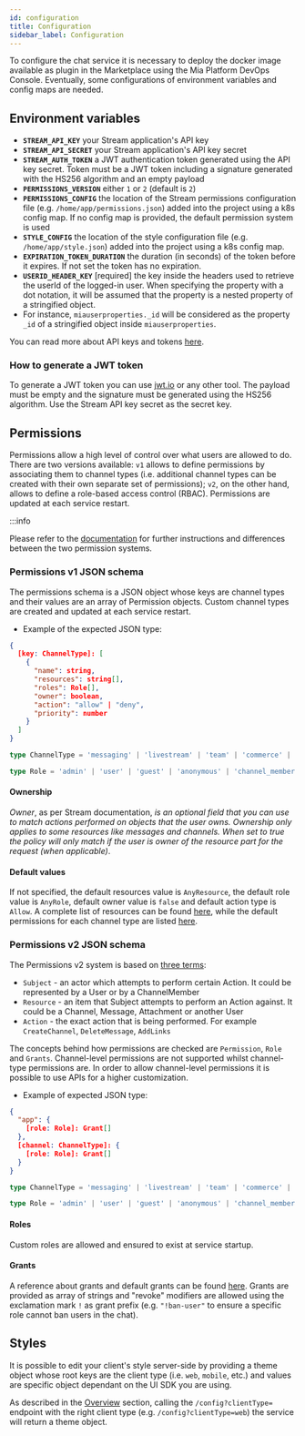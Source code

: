 ```yaml
---
id: configuration
title: Configuration
sidebar_label: Configuration
---
```


<!--
WARNING: this file was automatically generated by Mia-Platform Doc Aggregator.
DO NOT MODIFY IT BY HAND.
Instead, modify the source file and run the aggregator to regenerate this file.
-->

To configure the chat service it is necessary to deploy the docker image available as plugin in the Marketplace using the Mia Platform DevOps Console. Eventually, some configurations of environment variables and config maps are needed.

## Environment variables

* **`STREAM_API_KEY`** your Stream application's API key
* **`STREAM_API_SECRET`** your Stream application's API key secret
* **`STREAM_AUTH_TOKEN`** a JWT authentication token generated using the API key secret. Token must be a JWT token including a signature generated with the HS256 algorithm and an empty payload
* **`PERMISSIONS_VERSION`** either `1` or `2` (default is `2`)
* **`PERMISSIONS_CONFIG`** the location of the Stream permissions configuration file (e.g. `/home/app/permissions.json`) added into the project using a k8s config map. If no config map is provided, the default permission system is used
* **`STYLE_CONFIG`** the location of the style configuration file (e.g. `/home/app/style.json`) added into the project using a k8s config map.
* **`EXPIRATION_TOKEN_DURATION`** the duration (in seconds) of the token before it expires. If not set the token has no expiration.
* **`USERID_HEADER_KEY`** [required] the key inside the headers used to retrieve the userId of the logged-in user. When specifying the property with a dot notation, it will be assumed that the property is a nested property of a stringified object.
* For instance, `miauserproperties._id` will be considered as the property `_id` of a stringified object inside `miauserproperties`.

You can read more about API keys and tokens [here](https://getstream.io/chat/docs/rest/#api-keys-and-tokens).

### How to generate a JWT token

To generate a JWT token you can use [jwt.io](https://jwt.io/) or any other tool. The payload must be empty and the signature must be generated using the HS256 algorithm. Use the Stream API key secret as the secret key.

## Permissions

Permissions allow a high level of control over what users are allowed to do. There are two versions available: `v1` allows to define permissions by associating them to channel types (i.e. additional channel types can be created with their own separate set of permissions); `v2`, on the other hand, allows to define a role-based access control (RBAC). Permissions are updated at each service restart.

:::info

Please refer to the [documentation](https://getstream.io/chat/docs/node/chat_permission_policies/?language=javascript) for further instructions and differences between the two permission systems.

### Permissions v1 JSON schema

The permissions schema is a JSON object whose keys are channel types and their values are an array of Permission objects. Custom channel types are created and updated at each service restart.

* Example of the expected JSON type:

```json
{
  [key: ChannelType]: [
    {
      "name": string,
      "resources": string[],
      "roles": Role[],
      "owner": boolean,
      "action": "allow" | "deny",
      "priority": number
    }
  ]
}
```

```typescript
type ChannelType = 'messaging' | 'livestream' | 'team' | 'commerce' | 'gaming' | string

type Role = 'admin' | 'user' | 'guest' | 'anonymous' | 'channel_member' | 'channel_moderator' | string;
```

#### Ownership

_Owner_, as per Stream documentation, _is an optional field that you can use to match actions performed on objects that the user owns. Ownership only applies to some resources like messages and channels. When set to true the policy will only match if the user is owner of the resource part for the request (when applicable)_.

#### Default values

If not specified, the default resources value is `AnyResource`, the default role value is `AnyRole`, default owner value is `false` and default action type is `Allow`. A complete list of resources can be found [here](https://getstream.io/chat/docs/node/legacy_permissions/?language=javascript#permission-resources), while the default permissions for each channel type are listed [here](https://getstream.io/chat/docs/node/legacy_permissions/?language=javascript#default-permissions).

### Permissions v2 JSON schema

The Permissions v2 system is based on [three terms](https://getstream.io/chat/docs/node/user_permissions/?language=javascript#getting-started):

* `Subject` - an actor which attempts to perform certain Action. It could be represented by a User or by a ChannelMember
* `Resource` - an item that Subject attempts to perform an Action against. It could be a Channel, Message, Attachment or another User
* `Action` - the exact action that is being performed. For example `CreateChannel`, `DeleteMessage`, `AddLinks`

The concepts behind how permissions are checked are `Permission`, `Role` and `Grants`. Channel-level permissions are not supported whilst channel-type permissions are. In order to allow channel-level permissions it is possible to use APIs for a higher customization.

* Example of expected JSON type:

```json
{
  "app": {
    [role: Role]: Grant[]
  },
  [channel: ChannelType]: {
    [role: Role]: Grant[]
  }
}
```

```ts
type ChannelType = 'messaging' | 'livestream' | 'team' | 'commerce' | 'gaming' | string

type Role = 'admin' | 'user' | 'guest' | 'anonymous' | 'channel_member' | 'channel_moderator' | string
```

#### Roles

Custom roles are allowed and ensured to exist at service startup.

#### Grants

A reference about grants and default grants can be found [here](https://getstream.io/chat/docs/node/permissions_reference/?language=javascript). Grants are provided as array of strings and "revoke" modifiers are allowed using the exclamation mark `!` as grant prefix (e.g. `"!ban-user"` to ensure a specific role cannot ban users in the chat).

## Styles

It is possible to edit your client's style server-side by providing a theme object whose root keys are the client type (i.e. `web`, `mobile`, etc.) and values are specific object dependant on the UI SDK you are using.

As described in the [Overview](/runtime_suite/chat-service-backend/10_overview_and_usage.md) section, calling the `/config?clientType=` endpoint with the right client type (e.g. `/config?clientType=web`) the service will return a theme object.
